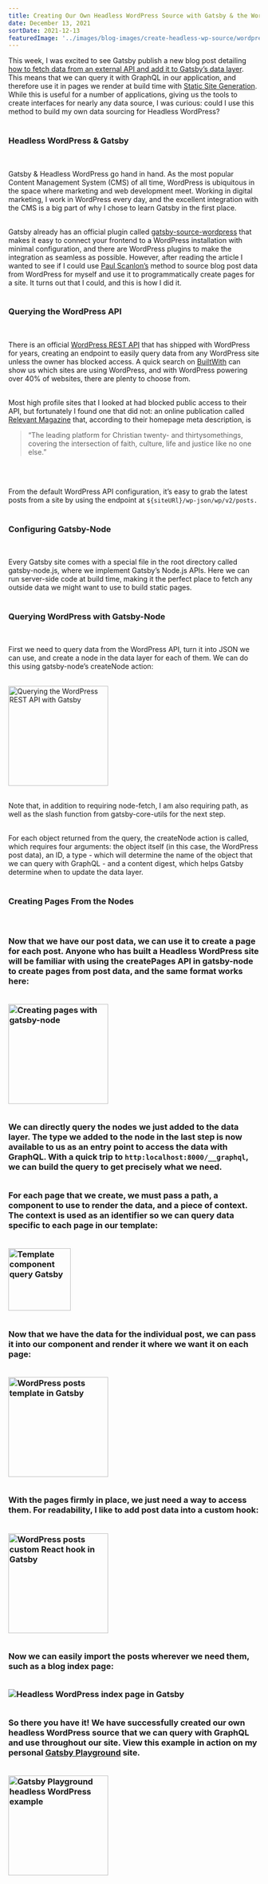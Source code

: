 ```yaml
---
title: Creating Our Own Headless WordPress Source with Gatsby & the WordPress API
date: December 13, 2021
sortDate: 2021-12-13
featuredImage: '../images/blog-images/create-headless-wp-source/wordpress-stock-image.jpg'
---
```


<div class="text-gray-900 text-left text-2xl md:text-xl">
This week, I was excited to see Gatsby publish a new blog post detailing <a class="text-purple-600 hover:text-purple-400" href="https://www.gatsbyjs.com/blog/fetch-data-from-the-new-york-times-api-using-ssg/" rel="noopener noreferrer nofollow" target="_blank">how to fetch data from an external API and add it to Gatsby’s data layer</a>. This means that we can query it with GraphQL in our application, and therefore use it in pages we render at build time with <a class="text-purple-600 hover:text-purple-400" href="https://www.gatsbyjs.com/docs/glossary/static-site-generator/" rel="noopener noreferrer nofollow" target="_blank">Static Site Generation</a>. While this is useful for a number of applications, giving us the tools to create interfaces for nearly any data source, I was curious: could I use this method to build my own data sourcing for Headless WordPress?<br><br>

<h3 class="text-gray-700 text-4xl md:text-5xl">Headless WordPress & Gatsby</h3><br>

Gatsby & Headless WordPress go hand in hand. As the most popular Content Management System (CMS) of all time, WordPress is ubiquitous in the space where marketing and web development meet. Working in digital marketing, I work in WordPress every day, and the excellent integration with the CMS is a big part of why I chose to learn Gatsby in the first place.<br><br>

Gatsby already has an official plugin called <a class="text-purple-600 hover:text-purple-400" href="https://www.gatsbyjs.com/plugins/gatsby-source-wordpress/?=wordpress" rel="noopener noreferrer nofollow" target="_blank">gatsby-source-wordpress</a> that makes it easy to connect your frontend to a WordPress installation with minimal configuration, and there are WordPress plugins to make the integration as seamless as possible. However, after reading the article I wanted to see if I could use <a class="text-purple-600 hover:text-purple-400" href="https://www.gatsbyjs.com/contributors/paul-scanlon" rel="noopener noreferrer nofollow" target="_blank">Paul Scanlon’s</a> method to source blog post data from WordPress for myself and use it to programmatically create pages for a site. It turns out that I could, and this is how I did it.<br><br>

<h3 class="text-gray-700 text-4xl md:text-5xl">Querying the WordPress API</h3><br>

There is an official <a class="text-purple-600 hover:text-purple-400" href="https://developer.wordpress.org/rest-api/" rel="noopener noreferrer nofollow" target="_blank">WordPress REST API</a> that has shipped with WordPress for years, creating an endpoint to easily query data from any WordPress site unless the owner has blocked access. A quick search on <a class="text-purple-600 hover:text-purple-400" href="https://builtwith.com/" rel="noopener noreferrer nofollow" target="_blank">BuiltWith</a> can show us which sites are using WordPress, and with WordPress powering over 40% of websites, there are plenty to choose from.<br><br>

Most high profile sites that I looked at had blocked public access to their API, but fortunately I found one that did not: an online publication called <a class="text-purple-600 hover:text-purple-400" href="https://www.relevantmagazine.com/" rel="noopener noreferrer nofollow" target="_blank">Relevant Magazine</a> that, according to their homepage meta description, is <blockquote>“The leading platform for Christian twenty- and thirtysomethings, covering the intersection of faith, culture, life and justice like no one else.”</blockquote><br><br>

From the default WordPress API configuration, it’s easy to grab the latest posts from a site by using the endpoint at `${siteURl}/wp-json/wp/v2/posts.`<br><br>

<h3 class="text-gray-600 text-4xl">Configuring Gatsby-Node</h3><br>

Every Gatsby site comes with a special file in the root directory called gatsby-node.js, where we implement Gatsby’s Node.js APIs. Here we can run server-side code at build time, making it the perfect place to fetch any outside data we might want to use to build static pages.<br><br>

<h3 class="text-gray-600 text-4xl">Querying WordPress with Gatsby-Node</h3><br>

First we need to query data from the WordPress API, turn it into JSON we can use, and create a node in the data layer for each of them. We can do this using gatsby-node’s createNode action:<br><br>

<img src="../images/blog-images/create-headless-wp-source/query-wordpress-gatsby-node.png" alt="Querying the WordPress REST API with Gatsby" height="200" /><br><br>

Note that, in addition to requiring node-fetch, I am also requiring path, as well as the slash function from gatsby-core-utils for the next step.<br><br>

For each object returned from the query, the createNode action is called, which requires four arguments: the object itself (in this case, the WordPress post data), an ID, a type - which will determine the name of the object that we can query with GraphQL - and a content digest, which helps Gatsby determine when to update the data layer.<br><br>

<h3 class="text-gray-600 text-4xl">Creating Pages From the Nodes<h3><br>

Now that we have our post data, we can use it to create a page for each post. Anyone who has built a Headless WordPress site will be familiar with using the createPages API in gatsby-node to create pages from post data, and the same format works here:<br><br>

<img src="../images/blog-images/create-headless-wp-source/create-pages-wordpress-gatsby-node.png" alt="Creating pages with gatsby-node" height="200" /><br><br>

We can directly query the nodes we just added to the data layer. The type we added to the node in the last step is now available to us as an entry point to access the data with GraphQL. With a quick trip to `http:localhost:8000/__graphql`, we can build the query to get precisely what we need.<br><br>

For each page that we create, we must pass a path, a component to use to render the data, and a piece of context. The context is used as an identifier so we can query data specific to each page in our template:<br><br>

<img src="../images/blog-images/create-headless-wp-source/wp-post-query.png" alt="Template component query Gatsby" height="125" /><br><br>

Now that we have the data for the individual post, we can pass it into our component and render it where we want it on each page:<br><br>

<img  src="../images/blog-images/create-headless-wp-source/wordpress-post-template.png" alt="WordPress posts template in Gatsby" height="200" /><br><br>

With the pages firmly in place, we just need a way to access them. For readability, I like to add post data into a custom hook:<br><br>

<img src="../images/blog-images/create-headless-wp-source/wordpress-posts-custom-react-hookl.png" alt="WordPress posts custom React hook in Gatsby" height="200" /><br><br>

Now we can easily import the posts wherever we need them, such as a blog index page:<br><br>

<img src="../images/blog-images/create-headless-wp-source/gatsby-wordpress-blog-index.png" alt="Headless WordPress index page in Gatsby" className="h-10" /><br><br>

So there you have it! We have successfully created our own headless WordPress source that we can query with GraphQL and use throughout our site. View this example in action on my personal <a class="text-purple-600 hover:text-purple-400" href="https://gatsby-playground-site.netlify.app/" rel="noopener noreferrer nofollow" target="_blank">Gatsby Playground</a> site.<br><br>

<img src="../images/blog-images/create-headless-wp-source/gatsby-playground-blog.png" alt="Gatsby Playground headless WordPress example" height="200" /><br><br>

</div>
